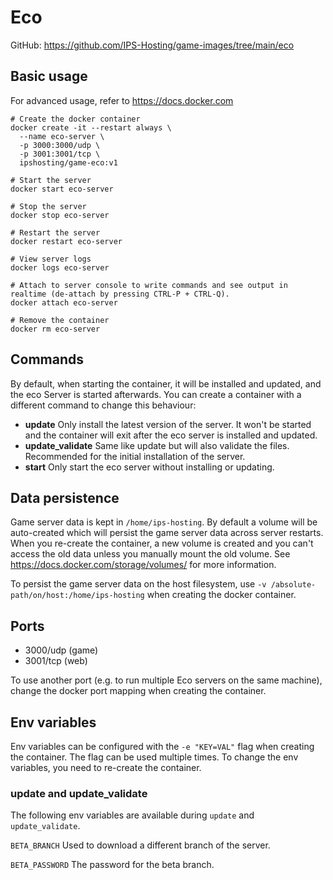# Eco

GitHub: https://github.com/IPS-Hosting/game-images/tree/main/eco

## Basic usage
For advanced usage, refer to https://docs.docker.com
```shell
# Create the docker container
docker create -it --restart always \
  --name eco-server \
  -p 3000:3000/udp \
  -p 3001:3001/tcp \
  ipshosting/game-eco:v1
  
# Start the server
docker start eco-server

# Stop the server
docker stop eco-server

# Restart the server
docker restart eco-server

# View server logs
docker logs eco-server

# Attach to server console to write commands and see output in realtime (de-attach by pressing CTRL-P + CTRL-Q).
docker attach eco-server

# Remove the container
docker rm eco-server
```

## Commands
By default, when starting the container, it will be installed and updated, and the eco Server is started afterwards.
You can create a container with a different command to change this behaviour:
* **update** Only install the latest version of the server. It won't be started and the container will exit after the eco server is installed and updated.
* **update_validate** Same like update but will also validate the files. Recommended for the initial installation of the server.
* **start** Only start the eco server without installing or updating.

## Data persistence
Game server data is kept in `/home/ips-hosting`.
By default a volume will be auto-created which will persist the game server data across server restarts.
When you re-create the container, a new volume is created and you can't access the old data unless you manually mount the old volume.
See https://docs.docker.com/storage/volumes/ for more information.

To persist the game server data on the host filesystem, use `-v /absolute-path/on/host:/home/ips-hosting` when creating the docker container.

## Ports
* 3000/udp (game)
* 3001/tcp (web)

To use another port (e.g. to run multiple Eco servers on the same machine), change the docker port mapping when creating the container.

## Env variables
Env variables can be configured with the `-e "KEY=VAL"` flag when creating the container. The flag can be used multiple times.
To change the env variables, you need to re-create the container.

### update and update_validate
The following env variables are available during `update` and `update_validate`.

`BETA_BRANCH` Used to download a different branch of the server.

`BETA_PASSWORD` The password for the beta branch.
